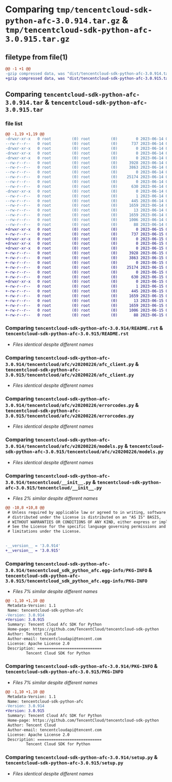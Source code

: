 # Comparing `tmp/tencentcloud-sdk-python-afc-3.0.914.tar.gz` & `tmp/tencentcloud-sdk-python-afc-3.0.915.tar.gz`

## filetype from file(1)

```diff
@@ -1 +1 @@
-gzip compressed data, was "dist/tencentcloud-sdk-python-afc-3.0.914.tar", last modified: Wed Jun 14 00:17:30 2023, max compression
+gzip compressed data, was "dist/tencentcloud-sdk-python-afc-3.0.915.tar", last modified: Thu Jun 15 00:16:51 2023, max compression
```

## Comparing `tencentcloud-sdk-python-afc-3.0.914.tar` & `tencentcloud-sdk-python-afc-3.0.915.tar`

### file list

```diff
@@ -1,19 +1,19 @@
-drwxr-xr-x   0 root         (0) root         (0)        0 2023-06-14 00:17:30.000000 tencentcloud-sdk-python-afc-3.0.914/
--rw-r--r--   0 root         (0) root         (0)      737 2023-06-14 00:17:30.000000 tencentcloud-sdk-python-afc-3.0.914/README.rst
-drwxr-xr-x   0 root         (0) root         (0)        0 2023-06-14 00:17:30.000000 tencentcloud-sdk-python-afc-3.0.914/tencentcloud/
-drwxr-xr-x   0 root         (0) root         (0)        0 2023-06-14 00:17:30.000000 tencentcloud-sdk-python-afc-3.0.914/tencentcloud/afc/
-drwxr-xr-x   0 root         (0) root         (0)        0 2023-06-14 00:17:30.000000 tencentcloud-sdk-python-afc-3.0.914/tencentcloud/afc/v20200226/
--rw-r--r--   0 root         (0) root         (0)     3928 2023-06-14 00:17:30.000000 tencentcloud-sdk-python-afc-3.0.914/tencentcloud/afc/v20200226/afc_client.py
--rw-r--r--   0 root         (0) root         (0)     3863 2023-06-14 00:17:30.000000 tencentcloud-sdk-python-afc-3.0.914/tencentcloud/afc/v20200226/errorcodes.py
--rw-r--r--   0 root         (0) root         (0)        0 2023-06-14 00:17:30.000000 tencentcloud-sdk-python-afc-3.0.914/tencentcloud/afc/v20200226/__init__.py
--rw-r--r--   0 root         (0) root         (0)    25174 2023-06-14 00:17:30.000000 tencentcloud-sdk-python-afc-3.0.914/tencentcloud/afc/v20200226/models.py
--rw-r--r--   0 root         (0) root         (0)        0 2023-06-14 00:17:30.000000 tencentcloud-sdk-python-afc-3.0.914/tencentcloud/afc/__init__.py
--rw-r--r--   0 root         (0) root         (0)      630 2023-06-14 00:17:30.000000 tencentcloud-sdk-python-afc-3.0.914/tencentcloud/__init__.py
-drwxr-xr-x   0 root         (0) root         (0)        0 2023-06-14 00:17:30.000000 tencentcloud-sdk-python-afc-3.0.914/tencentcloud_sdk_python_afc.egg-info/
--rw-r--r--   0 root         (0) root         (0)        1 2023-06-14 00:17:30.000000 tencentcloud-sdk-python-afc-3.0.914/tencentcloud_sdk_python_afc.egg-info/dependency_links.txt
--rw-r--r--   0 root         (0) root         (0)      445 2023-06-14 00:17:30.000000 tencentcloud-sdk-python-afc-3.0.914/tencentcloud_sdk_python_afc.egg-info/SOURCES.txt
--rw-r--r--   0 root         (0) root         (0)     1659 2023-06-14 00:17:30.000000 tencentcloud-sdk-python-afc-3.0.914/tencentcloud_sdk_python_afc.egg-info/PKG-INFO
--rw-r--r--   0 root         (0) root         (0)       13 2023-06-14 00:17:30.000000 tencentcloud-sdk-python-afc-3.0.914/tencentcloud_sdk_python_afc.egg-info/top_level.txt
--rw-r--r--   0 root         (0) root         (0)     1659 2023-06-14 00:17:30.000000 tencentcloud-sdk-python-afc-3.0.914/PKG-INFO
--rw-r--r--   0 root         (0) root         (0)     1006 2023-06-14 00:17:30.000000 tencentcloud-sdk-python-afc-3.0.914/setup.py
--rw-r--r--   0 root         (0) root         (0)       88 2023-06-14 00:17:30.000000 tencentcloud-sdk-python-afc-3.0.914/setup.cfg
+drwxr-xr-x   0 root         (0) root         (0)        0 2023-06-15 00:16:51.000000 tencentcloud-sdk-python-afc-3.0.915/
+-rw-r--r--   0 root         (0) root         (0)      737 2023-06-15 00:16:51.000000 tencentcloud-sdk-python-afc-3.0.915/README.rst
+drwxr-xr-x   0 root         (0) root         (0)        0 2023-06-15 00:16:51.000000 tencentcloud-sdk-python-afc-3.0.915/tencentcloud/
+drwxr-xr-x   0 root         (0) root         (0)        0 2023-06-15 00:16:51.000000 tencentcloud-sdk-python-afc-3.0.915/tencentcloud/afc/
+drwxr-xr-x   0 root         (0) root         (0)        0 2023-06-15 00:16:51.000000 tencentcloud-sdk-python-afc-3.0.915/tencentcloud/afc/v20200226/
+-rw-r--r--   0 root         (0) root         (0)     3928 2023-06-15 00:16:51.000000 tencentcloud-sdk-python-afc-3.0.915/tencentcloud/afc/v20200226/afc_client.py
+-rw-r--r--   0 root         (0) root         (0)     3863 2023-06-15 00:16:51.000000 tencentcloud-sdk-python-afc-3.0.915/tencentcloud/afc/v20200226/errorcodes.py
+-rw-r--r--   0 root         (0) root         (0)        0 2023-06-15 00:16:51.000000 tencentcloud-sdk-python-afc-3.0.915/tencentcloud/afc/v20200226/__init__.py
+-rw-r--r--   0 root         (0) root         (0)    25174 2023-06-15 00:16:51.000000 tencentcloud-sdk-python-afc-3.0.915/tencentcloud/afc/v20200226/models.py
+-rw-r--r--   0 root         (0) root         (0)        0 2023-06-15 00:16:51.000000 tencentcloud-sdk-python-afc-3.0.915/tencentcloud/afc/__init__.py
+-rw-r--r--   0 root         (0) root         (0)      630 2023-06-15 00:16:51.000000 tencentcloud-sdk-python-afc-3.0.915/tencentcloud/__init__.py
+drwxr-xr-x   0 root         (0) root         (0)        0 2023-06-15 00:16:51.000000 tencentcloud-sdk-python-afc-3.0.915/tencentcloud_sdk_python_afc.egg-info/
+-rw-r--r--   0 root         (0) root         (0)        1 2023-06-15 00:16:51.000000 tencentcloud-sdk-python-afc-3.0.915/tencentcloud_sdk_python_afc.egg-info/dependency_links.txt
+-rw-r--r--   0 root         (0) root         (0)      445 2023-06-15 00:16:51.000000 tencentcloud-sdk-python-afc-3.0.915/tencentcloud_sdk_python_afc.egg-info/SOURCES.txt
+-rw-r--r--   0 root         (0) root         (0)     1659 2023-06-15 00:16:51.000000 tencentcloud-sdk-python-afc-3.0.915/tencentcloud_sdk_python_afc.egg-info/PKG-INFO
+-rw-r--r--   0 root         (0) root         (0)       13 2023-06-15 00:16:51.000000 tencentcloud-sdk-python-afc-3.0.915/tencentcloud_sdk_python_afc.egg-info/top_level.txt
+-rw-r--r--   0 root         (0) root         (0)     1659 2023-06-15 00:16:51.000000 tencentcloud-sdk-python-afc-3.0.915/PKG-INFO
+-rw-r--r--   0 root         (0) root         (0)     1006 2023-06-15 00:16:51.000000 tencentcloud-sdk-python-afc-3.0.915/setup.py
+-rw-r--r--   0 root         (0) root         (0)       88 2023-06-15 00:16:51.000000 tencentcloud-sdk-python-afc-3.0.915/setup.cfg
```

### Comparing `tencentcloud-sdk-python-afc-3.0.914/README.rst` & `tencentcloud-sdk-python-afc-3.0.915/README.rst`

 * *Files identical despite different names*

### Comparing `tencentcloud-sdk-python-afc-3.0.914/tencentcloud/afc/v20200226/afc_client.py` & `tencentcloud-sdk-python-afc-3.0.915/tencentcloud/afc/v20200226/afc_client.py`

 * *Files identical despite different names*

### Comparing `tencentcloud-sdk-python-afc-3.0.914/tencentcloud/afc/v20200226/errorcodes.py` & `tencentcloud-sdk-python-afc-3.0.915/tencentcloud/afc/v20200226/errorcodes.py`

 * *Files identical despite different names*

### Comparing `tencentcloud-sdk-python-afc-3.0.914/tencentcloud/afc/v20200226/models.py` & `tencentcloud-sdk-python-afc-3.0.915/tencentcloud/afc/v20200226/models.py`

 * *Files identical despite different names*

### Comparing `tencentcloud-sdk-python-afc-3.0.914/tencentcloud/__init__.py` & `tencentcloud-sdk-python-afc-3.0.915/tencentcloud/__init__.py`

 * *Files 2% similar despite different names*

```diff
@@ -10,8 +10,8 @@
 # Unless required by applicable law or agreed to in writing, software
 # distributed under the License is distributed on an "AS IS" BASIS,
 # WITHOUT WARRANTIES OR CONDITIONS OF ANY KIND, either express or implied.
 # See the License for the specific language governing permissions and
 # limitations under the License.
 
 
-__version__ = '3.0.914'
+__version__ = '3.0.915'
```

### Comparing `tencentcloud-sdk-python-afc-3.0.914/tencentcloud_sdk_python_afc.egg-info/PKG-INFO` & `tencentcloud-sdk-python-afc-3.0.915/tencentcloud_sdk_python_afc.egg-info/PKG-INFO`

 * *Files 7% similar despite different names*

```diff
@@ -1,10 +1,10 @@
 Metadata-Version: 1.1
 Name: tencentcloud-sdk-python-afc
-Version: 3.0.914
+Version: 3.0.915
 Summary: Tencent Cloud Afc SDK for Python
 Home-page: https://github.com/TencentCloud/tencentcloud-sdk-python
 Author: Tencent Cloud
 Author-email: tencentcloudapi@tencent.com
 License: Apache License 2.0
 Description: ============================
         Tencent Cloud SDK for Python
```

### Comparing `tencentcloud-sdk-python-afc-3.0.914/PKG-INFO` & `tencentcloud-sdk-python-afc-3.0.915/PKG-INFO`

 * *Files 7% similar despite different names*

```diff
@@ -1,10 +1,10 @@
 Metadata-Version: 1.1
 Name: tencentcloud-sdk-python-afc
-Version: 3.0.914
+Version: 3.0.915
 Summary: Tencent Cloud Afc SDK for Python
 Home-page: https://github.com/TencentCloud/tencentcloud-sdk-python
 Author: Tencent Cloud
 Author-email: tencentcloudapi@tencent.com
 License: Apache License 2.0
 Description: ============================
         Tencent Cloud SDK for Python
```

### Comparing `tencentcloud-sdk-python-afc-3.0.914/setup.py` & `tencentcloud-sdk-python-afc-3.0.915/setup.py`

 * *Files identical despite different names*

